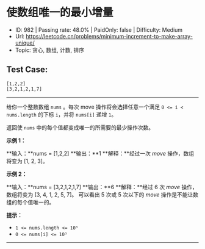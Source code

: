 # 使数组唯一的最小增量                                                     

* ID: 982     | Passing rate: 48.0% | PaidOnly: false  | Difficulty: Medium 
* Url: https://leetcode.cn/problems/minimum-increment-to-make-array-unique/ 
* Topic: 贪心, 数组, 计数, 排序 

## Test Case:

```
[1,2,2]
[3,2,1,2,1,7]
```

---

给你一个整数数组 `nums` 。每次 move 操作将会选择任意一个满足 `0 <= i <
nums.length` 的下标 `i`，并将 `nums[i]` 递增 `1`。

返回使 `nums` 中的每个值都变成唯一的所需要的最少操作次数。


**示例 1：**

**输入：**nums = [1,2,2]
**输出：**1
**解释：**经过一次 *move* 操作，数组将变为 [1, 2, 3]。

**示例 2：**

**输入：**nums = [3,2,1,2,1,7]
**输出：**6
**解释：**经过 6 次 *move* 操作，数组将变为 [3, 4, 1, 2, 5, 7]。
可以看出 5 次或 5 次以下的 *move* 操作是不能让数组的每个值唯一的。


**提示：**

* `1 <= nums.length <= 10⁵`
* `0 <= nums[i] <= 10⁵`

---